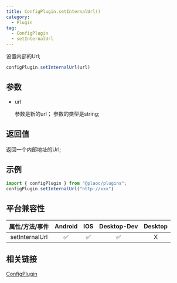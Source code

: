 ```yaml
---
title: ConfigPlugin.setInternalUrl()
category:
  - Plugin
tag:
  - ConfigPlugin
  - setInternalUrl
---
```


设置内部的Url;

```js
configPlugin.setInternalUrl(url)
```

## 参数

  - url

    参数是新的url；
    参数的类型是string;


## 返回值
  
  返回一个内部地址的Url;

## 示例
```js
import { configPlugin } from "@plaoc/plugins";
configPlugin.setInternalUrl("http://xxx")
```

## 平台兼容性

| 属性/方法/事件     | Android | IOS | Desktop-Dev | Desktop |
|:----------------:|:-------:|:---:|:-----------:|:-------:|
| setInternalUrl   | ✅      | ✅   | ✅          | X       |

## 相关链接

[ConfigPlugin](./index.md)


